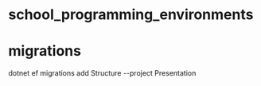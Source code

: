 # school_programming_environments


# migrations

 dotnet ef migrations add Structure --project Presentation
